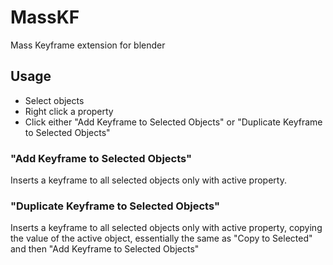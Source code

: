 # MassKF
Mass Keyframe extension for blender

## Usage
- Select objects
- Right click a property
- Click either "Add Keyframe to Selected Objects" or "Duplicate Keyframe to Selected Objects"

### "Add Keyframe to Selected Objects"
Inserts a keyframe to all selected objects only with active property.

### "Duplicate Keyframe to Selected Objects"
Inserts a keyframe to all selected objects only with active property, copying the value of the active object, essentially the same as
"Copy to Selected" and then "Add Keyframe to Selected Objects"
